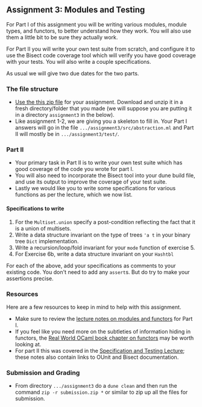 Assignment 3: Modules and Testing
---------------------------------

For Part I of this assignment you will be writing various modules, module types,
and functors, to better understand how they work.  You will also use them
a little bit to be sure they actually work.

For Part II you will write your own test suite from scratch, and configure it to use
the Bisect code coverage tool which will verify you have good coverage with your tests.  You will also write a couple specifications.

As usual we will give two due dates for the two parts.

### The file structure

* [Use the this zip file](assignment3.zip) for your assignment.  Download and unzip it in a fresh directory/folder that you made (we will suppose you are putting it in a directory `assignment3` in the below).  
* Like assignment 1-2, we are giving you a skeleton to fill in.  Your Part I answers will go in the file  `.../assignment3/src/abstraction.ml` and Part II will mostly be in `.../assignment3/test/`.

### Part II
* Your primary task in Part II is to write your own test suite which has good coverage of the code you wrote for part I.
* You will also need to incorporate the Bisect tool into your dune build file, and use its output to improve the coverage of your test suite.
* Lastly we would like you to write some specifications for various functions as per the lecture, which we now list.

#### Specifications to write

 1. For the `Multiset.union` specify a post-condition reflecting the fact that it is a union of multisets.
 2. Write a data structure invariant on the type of trees `'a t` in your binary tree `Dict` implementation.
 3. Write a recursion/loop/fold invariant for your `mode` function of exercise 5.
 4. For Exercise 6b, write a data structure invariant on your `Hashtbl`

For each of the above, add your specifications as comments to your existing code.  You don't need to add any `assert`s.  But do try to make your assertions precise.

### Resources
Here are a few resources to keep in mind to help with this assignment.

* Make sure to review the [lecture notes on modules and functors](../more-modules.html) for Part I.  
* If you feel like you need more on the subtleties of information hiding in functors, the [Real World OCaml book chapter on functors](https://dev.realworldocaml.org/functors.html) may be worth looking at.
* For part II this was covered in the [Specification and Testing Lecture](../specification-test.html); these notes also contain links to OUnit and Bisect documentation.

### Submission and Grading
* From directory `.../assignment3` do a `dune clean` and then run the command `zip -r submission.zip *` or similar to zip up all the files for submission.
